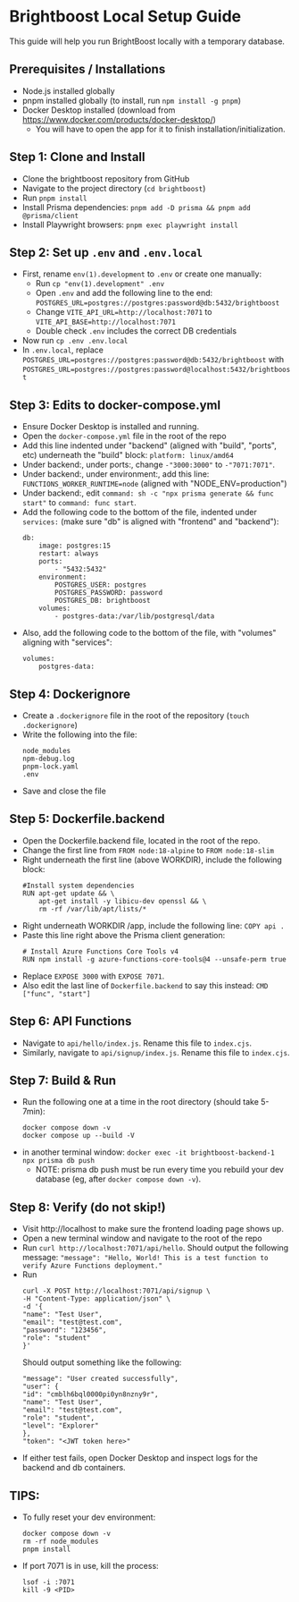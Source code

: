 # Brightboost Local Setup Guide
This guide will help you run BrightBoost locally with a temporary database. 

## Prerequisites / Installations
- Node.js installed globally
- pnpm installed globally (to install, run `npm install -g pnpm`)
- Docker Desktop installed (download from https://www.docker.com/products/docker-desktop/)
    - You will have to open the app for it to finish installation/initialization.

## Step 1: Clone and Install
- Clone the brightboost repository from GitHub
- Navigate to the project directory (`cd brightboost`)
- Run `pnpm install`
- Install Prisma dependencies: `pnpm add -D prisma && pnpm add @prisma/client`
- Install Playwright browsers: `pnpm exec playwright install`


## Step 2: Set up `.env` and `.env.local`
- First, rename `env(1).development` to `.env` or create one manually:
    - Run `cp "env(1).development" .env`
    - Open `.env` and add the following line to the end: `POSTGRES_URL=postgres://postgres:password@db:5432/brightboost`
    - Change `VITE_API_URL=http://localhost:7071` to `VITE_API_BASE=http://localhost:7071`
    - Double check `.env` includes the correct DB credentials
- Now run `cp .env .env.local`
- In `.env.local`, replace `POSTGRES_URL=postgres://postgres:password@db:5432/brightboost` with `POSTGRES_URL=postgres://postgres:password@localhost:5432/brightboost`

## Step 3: Edits to docker-compose.yml 
- Ensure Docker Desktop is installed and running. 
- Open the `docker-compose.yml` file in the root of the repo
- Add this line indented under "backend" (aligned with "build", "ports", etc) underneath the "build" block: `platform: linux/amd64`
- Under backend:, under ports:, change `-"3000:3000"` to `-"7071:7071"`.
- Under backend:, under environment:, add this line: `FUNCTIONS_WORKER_RUNTIME=node` (aligned with "NODE_ENV=production")
- Under backend:, edit `command: sh -c "npx prisma generate && func start"` to `command: func start`.
- Add the following code to the bottom of the file, indented under `services:` (make sure "db" is aligned with "frontend" and "backend"):
    ```
    db:
        image: postgres:15
        restart: always
        ports:
            - "5432:5432"
        environment:
            POSTGRES_USER: postgres
            POSTGRES_PASSWORD: password
            POSTGRES_DB: brightboost
        volumes:
            - postgres-data:/var/lib/postgresql/data
    ```
- Also, add the following code to the bottom of the file, with "volumes" aligning with "services":
    ```
    volumes:
        postgres-data:
    ```

## Step 4: Dockerignore
- Create a `.dockerignore` file in the root of the repository (`touch .dockerignore`)
- Write the following into the file:
    ```
    node_modules
    npm-debug.log
    pnpm-lock.yaml
    .env
    ```
- Save and close the file

## Step 5: Dockerfile.backend
- Open the Dockerfile.backend file, located in the root of the repo.
- Change the first line from `FROM node:18-alpine` to `FROM node:18-slim`
- Right underneath the first line (above WORKDIR), include the following block:
    ```
    #Install system dependencies
    RUN apt-get update && \
        apt-get install -y libicu-dev openssl && \
        rm -rf /var/lib/apt/lists/*
    ```
- Right underneath WORKDIR /app, include the following line: `COPY api .`
- Paste this line right above the Prisma client generation:
    ```
    # Install Azure Functions Core Tools v4
    RUN npm install -g azure-functions-core-tools@4 --unsafe-perm true
    ```
- Replace `EXPOSE 3000` with `EXPOSE 7071`.
- Also edit the last line of `Dockerfile.backend` to say this instead:
    `CMD ["func", "start"]`

## Step 6: API Functions
- Navigate to `api/hello/index.js`. Rename this file to `index.cjs`. 
- Similarly, navigate to `api/signup/index.js`. Rename this file to `index.cjs`. 

## Step 7: Build & Run
- Run the following one at a time in the root directory (should take 5-7min):
    ```
    docker compose down -v
    docker compose up --build -V
    ```
- in another terminal window:
    `docker exec -it brightboost-backend-1 npx prisma db push`
    - NOTE: prisma db push must be run every time you rebuild your dev database (eg, after `docker compose down -v`).

## Step 8: Verify (do not skip!)
- Visit http://localhost to make sure the frontend loading page shows up.
- Open a new terminal window and navigate to the root of the repo
- Run `curl http://localhost:7071/api/hello`. Should output the following message: `"message": "Hello, World! This is a test function to verify Azure Functions deployment."`
- Run 
    ```
    curl -X POST http://localhost:7071/api/signup \
  -H "Content-Type: application/json" \
  -d '{
    "name": "Test User",
    "email": "test@test.com",
    "password": "123456",
    "role": "student"
  }'
    ```
    Should output something like the following:
    ```
    "message": "User created successfully",
  "user": {
    "id": "cmblh6bql0000pi0yn8nzny9r",
    "name": "Test User",
    "email": "test@test.com",
    "role": "student",
    "level": "Explorer"
  },
  "token": "<JWT token here>"
  ```
- If either test fails, open Docker Desktop and inspect logs for the backend and db containers.

## TIPS:
- To fully reset your dev environment:
    ```
    docker compose down -v
    rm -rf node_modules
    pnpm install
    ```
- If port 7071 is in use, kill the process:
    ```
    lsof -i :7071
    kill -9 <PID>
    ```
